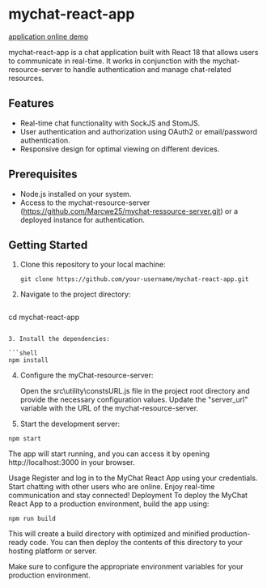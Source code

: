 # mychat-react-app

[application online demo](https://www.wewehappy.com)


mychat-react-app is a chat application built with React 18 that allows users to communicate in real-time. It works in conjunction with the mychat-resource-server to handle authentication and manage chat-related resources.

## Features

- Real-time chat functionality with SockJS and StomJS.
- User authentication and authorization using OAuth2 or email/password authentication.
- Responsive design for optimal viewing on different devices.

## Prerequisites

- Node.js installed on your system.
- Access to the  mychat-resource-server (https://github.com/Marcwe25/mychat-ressource-server.git) or a deployed instance for authentication.

## Getting Started

1. Clone this repository to your local machine:

   ```shell
   git clone https://github.com/your-username/mychat-react-app.git
   ```

2. Navigate to the project directory:

   ```shell
cd mychat-react-app
   ```

3. Install the dependencies:

   ```shell
npm install
   ```

4. Configure the myChat-resource-server:

    Open the src\utility\constsURL.js file in the project root directory and provide the necessary configuration values. Update the "server_url" variable with the URL of the  mychat-resource-server.

5. Start the development server:

```shell
npm start
```
The app will start running, and you can access it by opening http://localhost:3000 in your browser.

Usage
Register and log in to the MyChat React App using your credentials.
Start chatting with other users who are online.
Enjoy real-time communication and stay connected!
Deployment
To deploy the MyChat React App to a production environment, build the app using:

```shell
npm run build
```
This will create a build directory with optimized and minified production-ready code. You can then deploy the contents of this directory to your hosting platform or server.

Make sure to configure the appropriate environment variables for your production environment.